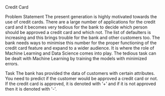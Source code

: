 Credit Card

Problem Statement
The present generation is highly motivated towards the use of credit cards. There are a large number of applications for the credit card and it becomes very tedious for the bank to decide which person should be approved a credit card and which not. The list of defaulters is increasing and this brings trouble for the bank and other customers too. The bank needs ways to minimise this number for the proper functioning of the credit card feature and expand to a wider audience. It is where the role of Machine Learning and Data Science comes into play. The tedious task can be dealt with Machine Learning by training the models with minimized errors.

Task
The bank has provided the data of customers with certain attributes. You need to predict if the customer would be approved a credit card or not. If the credit card is approved, it is denoted with ‘+’ and if it is not approved then it is denoted with '-'.

